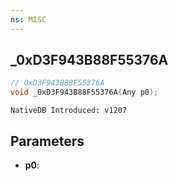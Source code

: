 ```yaml
---
ns: MISC
---
```

## _0xD3F943B88F55376A

```c
// 0xD3F943B88F55376A
void _0xD3F943B88F55376A(Any p0);
```

```
NativeDB Introduced: v1207
```

## Parameters
* **p0**:
